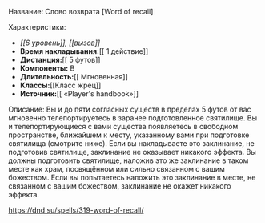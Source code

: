 Название: Слово возврата \[Word of recall] 

Характеристики:
- *[[6 уровень]], [[вызов]]*
- **Время накладывания:**[[ 1 действие]]
- **Дистанция:**[[ 5 футов]]
- **Компоненты:** В
- **Длительность:**[[ Мгновенная]]
- **Классы:**[[Класс  жрец]]
- **Источник:**[[ «Player's handbook»]]

Описание:
Вы и до пяти согласных существ в пределах 5 футов от вас мгновенно телепортируетесь в заранее подготовленное святилище. Вы и телепортирующиеся с вами существа появляетесь в свободном пространстве, ближайшем к месту, указанному вами при подготовке святилища (смотрите ниже). Если вы накладываете это заклинание, не подготовив святилище, заклинание не оказывает никакого эффекта.
Вы должны подготовить святилище, наложив это же заклинание в таком месте как храм, посвящённом или сильно связанном с вашим божеством. Если вы попытаетесь наложить это заклинание в месте, не связанном с вашим божеством, заклинание не окажет никакого эффекта.

https://dnd.su/spells/319-word-of-recall/